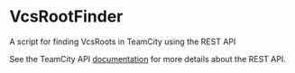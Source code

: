 # VcsRootFinder
A script for finding VcsRoots in TeamCity using the REST API

See the TeamCity API [documentation](https://confluence.jetbrains.com/display/TCD9/REST+API) for more details about the REST API.

